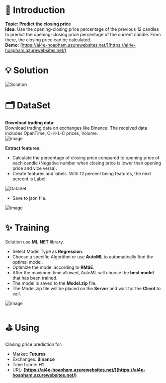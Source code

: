 # 👋 Introduction
**Topic: Predict the closing price**  
**Idea:** Use the opening-closing price percentage of the previous 12 candles to predict the opening-closing price percentage of the current candle. From there, the closing price can be calculated.  
**Demo:** [https://ai4e-hoapham.azurewebsites.net/](https://ai4e-hoapham.azurewebsites.net/)  


# 💡 Solution  

![Solution](https://github.com/HoaQB208/AI4E-FinalProject/assets/32737501/425f09a6-4bee-4b6a-8ab6-9725b14db3a9)


# 🗂 DataSet  
**Download trading data:**  
Download trading data on exchanges like Binance. The received data includes OpenTime, O-H-L-C prices, Volume.  
![image](https://github.com/HoaQB208/AI4E-FinalProject/assets/32737501/bc556810-0eca-49ea-b7ab-87579d33aae6)



**Extract features:**  
- Calculate the percentage of closing price compared to opening price of each candle (Negative number when closing price is lower than opening price and vice versa).  
- Create features and labels. With 12 percent being features, the next percent is Label.
  
![DataSet](https://github.com/HoaQB208/AI4E-FinalProject/assets/32737501/165e4782-600d-4f6d-aa1d-96a54674b9b6)  
- Save to json file.
  
![image](https://github.com/HoaQB208/AI4E-FinalProject/assets/32737501/08ab6d9c-994c-4f60-a6ab-a270512f2322)  



# ✨ Training  
Solution use **ML.NET** library.  
+ Select Model Type as **Regression**.  
+ Choose a specific Algorithm or use **AutoML** to automatically find the optimal model.  
+ Optimize the model according to **RMSE**.  
+ After the maximum time allowed, AutoML will choose the **best model** that has been trained.  
+ The model is saved to the **Model.zip** file.  
+ The Model.zip file will be placed on the **Server** and wait for the **Client** to call.
  
![image](https://github.com/HoaQB208/AI4E-FinalProject/assets/32737501/57b034dd-12ed-4f2a-ae76-1fd9d9ed4cbf)



# ⛳️ Using  
Closing price prediction for:  
+ Market: **Futures**  
+ Exchanges: **Binance**  
+ Time frame: **H1**  
+ URL: **[https://ai4e-hoapham.azurewebsites.net/](https://ai4e-hoapham.azurewebsites.net/)**  
